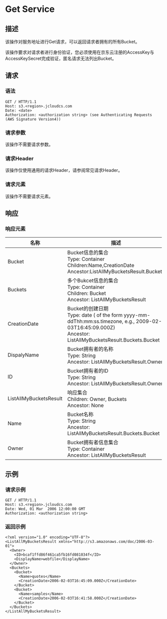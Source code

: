 # Get Service

## 描述

该操作对服务地址进行Get请求，可以返回请求者拥有的所有Bucket。

该操作要求对请求者进行身份验证，您必须使用在京东云注册的AccessKey与AccessKeySecret完成验证，匿名请求无法列出Bucket。

## 请求

### 语法

```
GET / HTTP/1.1
Host: s3.<region>.jcloudcs.com 
Date: <date>
Authorization: <authorization string> (see Authenticating Requests (AWS Signature Version4))
```

### 请求参数

该操作不需要请求参数。

### 请求Header

该操作仅使用通用的请求Header，请参阅常见请求Header。

### 请求元素

该操作不需要请求元素。

## 响应

### 响应元素

 名称 | 描述
---|---
 Bucket | Bucket信息的集合<br>Type: Container<br>Children:Name,CreationDate<br>Ancestor:ListAllMyBucketsResult.Buckets
 Buckets | 多个Bukcet信息的集合<br>Type: Container<br>Children: Bucket<br>Ancestor: ListAllMyBucketsResult
 CreationDate | Bucket的创建日期<br>Type: date ( of the form yyyy-mm-ddThh:mm:ss.timezone, e.g., 2009-02-03T16:45:09.000Z)<br>Ancestor: ListAllMyBucketsResult.Buckets.Bucket
 DispalyName | Bucket拥有者的名称<br>Type: String<br>Ancestor: ListAllMyBucketsResult.Owner
 ID | Bucket拥有者的ID<br>Type: String<br>Ancestor: ListAllMyBucketsResult.Owner
 ListAllMyBucketsResult | 响应集合<br>Children: Owner, Buckets<br>Ancestor: None
 Name | Bucket名称<br>Type: String<br>Ancestor: ListAllMyBucketsResult.Buckets.Bucket
 Owner | Bucket拥有者信息集合<br>Type: Container<br>Ancestor: ListAllMyBucketsResult

## 示例

### 请求示例
```
GET / HTTP/1.1
Host: s3.<region>.jcloudcs.com
Date: Wed, 01 Mar  2006 12:00:00 GMT
Authorization: <authorization string>
```

### 返回示例
```
<?xml version="1.0" encoding="UTF-8"?>
<ListAllMyBucketsResult xmlns="http://s3.amazonaws.com/doc/2006-03-01">
  <Owner>
    <ID>bcaf1ffd86f461ca5fb16fd081034f</ID>
    <DisplayName>webfile</DisplayName>
  </Owner>
  <Buckets>
    <Bucket>
      <Name>quotes</Name>
      <CreationDate>2006-02-03T16:45:09.000Z</CreationDate>
    </Bucket>
    <Bucket>
      <Name>samples</Name>
      <CreationDate>2006-02-03T16:41:58.000Z</CreationDate>
    </Bucket>
  </Buckets>
</ListAllMyBucketsResult>
```
